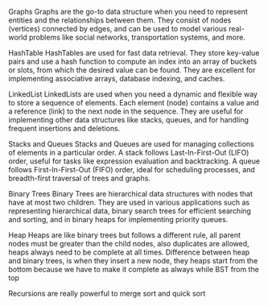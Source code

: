 Graphs
Graphs are the go-to data structure when you need to represent entities and the relationships between them. They consist of nodes (vertices) connected by edges, and can be used to model various real-world problems like social networks, transportation systems, and more.

HashTable
HashTables are used for fast data retrieval. They store key-value pairs and use a hash function to compute an index into an array of buckets or slots, from which the desired value can be found. They are excellent for implementing associative arrays, database indexing, and caches.

LinkedList
LinkedLists are used when you need a dynamic and flexible way to store a sequence of elements. Each element (node) contains a value and a reference (link) to the next node in the sequence. They are useful for implementing other data structures like stacks, queues, and for handling frequent insertions and deletions.

Stacks and Queues
Stacks and Queues are used for managing collections of elements in a particular order. A stack follows Last-In-First-Out (LIFO) order, useful for tasks like expression evaluation and backtracking. A queue follows First-In-First-Out (FIFO) order, ideal for scheduling processes, and breadth-first traversal of trees and graphs.

Binary Trees
Binary Trees are hierarchical data structures with nodes that have at most two children. They are used in various applications such as representing hierarchical data, binary search trees for efficient searching and sorting, and in binary heaps for implementing priority queues.


Heap
Heaps are like binary trees but follows a different rule, all parent nodes must be greater than the child nodes, also duplicates are allowed, heaps always need to be complete at all times. Difference between heap and binary trees, is when they insert a new node, they heaps start from the bottom because we have to make it complete as always while BST from the top


Recursions are really powerful to merge sort and quick sort




